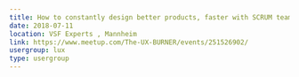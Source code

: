 ```yaml
---
title: How to constantly design better products, faster with SCRUM teams
date: 2018-07-11
location: VSF Experts , Mannheim
link: https://www.meetup.com/The-UX-BURNER/events/251526902/
usergroup: lux
type: usergroup
---
```

